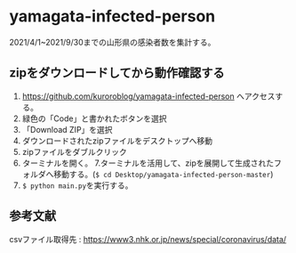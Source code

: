 # yamagata-infected-person
2021/4/1~2021/9/30までの山形県の感染者数を集計する。

## zipをダウンロードしてから動作確認する

1. https://github.com/kuroroblog/yamagata-infected-person へアクセスする。
2. 緑色の「Code」と書かれたボタンを選択
3. 「Download ZIP」を選択
4. ダウンロードされたzipファイルをデスクトップへ移動
5. zipファイルをダブルクリック
6. ターミナルを開く。
7.ターミナルを活用して、zipを展開して生成されたフォルダへ移動する。(`$ cd Desktop/yamagata-infected-person-master`)
8. `$ python main.py`を実行する。

## 参考文献

csvファイル取得先 : https://www3.nhk.or.jp/news/special/coronavirus/data/
